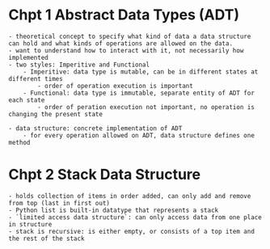 # Chpt 1 Abstract Data Types (ADT)
    - theoretical concept to specify what kind of data a data structure can hold and what kinds of operations are allowed on the data.
    - want to understand how to interact with it, not necessarily how implemented
    - two styles: Imperitive and Functional
        - Imperitive: data type is mutable, can be in different states at different times
            - order of operation execution is important
        - Functional: data type is immutable, separate entity of ADT for each state 
            - order of peration execution not important, no operation is changing the present state
    
    - data structure: concrete implementation of ADT
        - for every operation allowed on ADT, data structure defines one method

# Chpt 2 Stack Data Structure
    - holds collection of items in order added, can only add and remove from top (last in first out)
    - Python list is built-in datatype that represents a stack
    - `limited access data structure`: can only access data from one place in structure
    - stack is recursive: is either empty, or consists of a top item and the rest of the stack